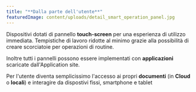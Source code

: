 ```yaml
---
title: "**Dalla parte dell'utente**"
featuredImage: content/uploads/detail_smart_operation_panel.jpg
---
```

Dispositivi dotati di pannello **touch-screen** per una esperienza di utilizzo immediata. Tempistiche di lavoro ridotte al minimo grazie alla possibilità di creare scorciatoie per operazioni di routine.

Inoltre tutti i pannelli possono essere implementati con **applicazioni** scaricate dall'Application site. 

Per l'utente diventa semplicissimo l'accesso ai propri **documenti** (in **Cloud** o **locali**) e interagire da dispostivi fissi, smartphone e tablet